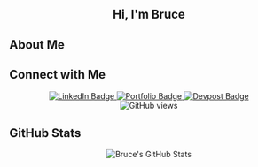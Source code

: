 <h2 align="center">Hi, I'm Bruce

<h2 align="left">About Me</h2>
<div id="about" align="center>
  <img src="https://media4.giphy.com/media/YbXLZ6dymH758xSEbM/giphy.gif?cid=ecf05e47ajnpxc35c3kmyoihbrddz7yw6qe5pffwmf4ixf8z&ep=v1_gifs_search&rid=giphy.gif&ct=g" alt="Penguin coding" />  
</div>

<h2 align="left">Connect with Me</h2>
<div id="badges" align="center">
  <a href="https://www.linkedin.com/in/bruce-quach/">
    <img src="https://img.shields.io/badge/LinkedIn-blue?style=for-the-badge&logo=linkedin&logoColor=white" alt="LinkedIn Badge"/>
  </a>
  <a href="https://bquach1.github.io/website/">
    <img src="https://img.shields.io/badge/Portfolio-255E63?style=for-the-badge&logo=About.me&logoColor=white" alt="Portfolio Badge"/>
  </a>
  <a href="https://devpost.com/bquach1?ref_content=user-portfolio&ref_feature=portfolio&ref_medium=global-nav">
    <img src="https://img.shields.io/badge/Devpost-003E54?style=for-the-badge&logo=Devpost&logoColor=white" alt="Devpost Badge"/>
  </a>
</div>

<div id="badges" align="center">
  <img src="https://komarev.com/ghpvc/?username=bquach1&style=flat-square&color=blue" alt="GitHub views"/>
</div>

<h2 align="left">GitHub Stats</h2>

<div align="center"><img src="https://github-readme-stats.vercel.app/api?username=bquach1&show_icons=true&theme=dark" alt="Bruce's GitHub Stats" /></div>

<!--
**bquach1/bquach1** is a ✨ _special_ ✨ repository because its `README.md` (this file) appears on your GitHub profile.

Here are some ideas to get you started:

- 🔭 I’m currently working on ...
- 🌱 I’m currently learning ...
- 👯 I’m looking to collaborate on ...
- 🤔 I’m looking for help with ...
- 💬 Ask me about ...
- 📫 How to reach me: ...
- 😄 Pronouns: ...
- ⚡ Fun fact: ...
-->
